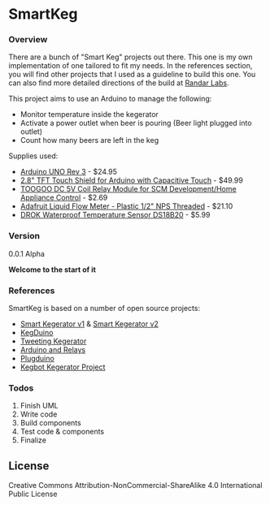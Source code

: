 ﻿# SmartKeg

### Overview
There are a bunch of "Smart Keg" projects out there.  This one is my own implementation of one tailored to fit my needs. In the references section, you will find other projects that I used as a guideline to build this one.  You can also find more detailed directions of the build at [Randar Labs][df1].

This project aims to use an Arduino to manage the following:
* Monitor temperature inside the kegerator
* Activate a power outlet when beer is pouring (Beer light plugged into outlet)
* Count how many beers are left in the keg

Supplies used:
* [Arduino UNO Rev 3] - $24.95
* [2.8" TFT Touch Shield for Arduino with Capacitive Touch] - $49.99
* [TOOGOO DC 5V Coil Relay Module for SCM Development/Home Appliance Control] - $2.69
* [Adafruit Liquid Flow Meter - Plastic 1/2" NPS Threaded] - $21.10
* [DROK Waterproof Temperature Sensor DS18B20] - $5.99

### Version
0.0.1 Alpha

**Welcome to the start of it**

### References

SmartKeg is based on a number of open source projects:

* [Smart Kegerator v1] & [Smart Kegerator v2]
* [KegDuino]
* [Tweeting Kegerator]
* [Arduino and Relays]
* [Plugduino]
* [Kegbot Kegerator Project]

### Todos

 1. Finish UML
 2. Write code
 3. Build components
 4. Test code & components
 5. Finalize

License
----

Creative Commons Attribution-NonCommercial-ShareAlike 4.0 International Public License



[//]: # (These are reference links used in the body of this note and get stripped out when the markdown processor does its job. There is no need to format nicely because it shouldn't be seen. Thanks SO - http://stackoverflow.com/questions/4823468/store-comments-in-markdown-syntax)

   [df1]: <http://www.randarlabs.com/>
   [Arduino UNO Rev 3]: <https://store-usa.arduino.cc/products/a000066>
   [2.8" TFT Touch Shield for Arduino with Capacitive Touch]: <http://www.amazon.com/2-8-Touch-Shield-Arduino-Capacitive/dp/B00R3R65C0>
   [TOOGOO DC 5V Coil Relay Module for SCM Development/Home Appliance Control]: <http://www.amazon.com/TOOGOO-Module-Development-Appliance-Control/dp/B00TO7IY76>
   [Adafruit Liquid Flow Meter - Plastic 1/2" NPS Threaded]: <http://www.amazon.com/Adafruit-Liquid-Flow-Meter-Threaded/dp/B00SK8QM9C>
   [DROK Waterproof Temperature Sensor DS18B20]: <http://www.amazon.com/DROK-Waterproof-Temperature-Thermometer-Refrigerator/dp/B00IYE4X70>
   [Smart Kegerator v1]: <https://philsprojects.wordpress.com/2014/03/10/smart-kegerator/>
   [Smart Kegerator v2]: <https://philsprojects.wordpress.com/2015/07/31/smartkegerator-v2-installation-guide/>
   [KegDuino]: <http://makezine.com/projects/kegduino-arduino-meets-kegerator/>
   [Tweeting Kegerator]: <https://www.sparkfun.com/tutorials/144>
   [Arduino and Relays]: <http://makezine.com/projects/arduino-relays-high-voltage/>
   [Plugduino]: <http://www.instructables.com/id/plugduino-Arduino-based-120-Volt-outlet-controll/>
   [Kegbot Kegerator Project]: <https://github.com/Kegbot>